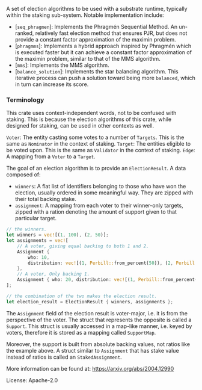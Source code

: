 A set of election algorithms to be used with a substrate runtime, typically within the staking
sub-system. Notable implementation include:

- [`seq_phragmen`]: Implements the Phragmén Sequential Method. An un-ranked, relatively fast
  election method that ensures PJR, but does not provide a constant factor approximation of the
  maximin problem.
- [`phragmms`]: Implements a hybrid approach inspired by Phragmén which is executed faster but
  it can achieve a constant factor approximation of the maximin problem, similar to that of the
  MMS algorithm.
- [`mms`]: Implements the MMS algorithm.
- [`balance_solution`]: Implements the star balancing algorithm. This iterative process can push
  a solution toward being more `balanced`, which in turn can increase its score.

### Terminology

This crate uses context-independent words, not to be confused with staking. This is because the
election algorithms of this crate, while designed for staking, can be used in other contexts as
well.

`Voter`: The entity casting some votes to a number of `Targets`. This is the same as `Nominator`
in the context of staking. `Target`: The entities eligible to be voted upon. This is the same as
`Validator` in the context of staking. `Edge`: A mapping from a `Voter` to a `Target`.

The goal of an election algorithm is to provide an `ElectionResult`. A data composed of:
- `winners`: A flat list of identifiers belonging to those who have won the election, usually
  ordered in some meaningful way. They are zipped with their total backing stake.
- `assignment`: A mapping from each voter to their winner-only targets, zipped with a ration
  denoting the amount of support given to that particular target.

```rust
// the winners.
let winners = vec![(1, 100), (2, 50)];
let assignments = vec![
    // A voter, giving equal backing to both 1 and 2.
    Assignment {
		who: 10,
		distribution: vec![(1, Perbill::from_percent(50)), (2, Perbill::from_percent(50))],
	},
    // A voter, Only backing 1.
    Assignment { who: 20, distribution: vec![(1, Perbill::from_percent(100))] },
];

// the combination of the two makes the election result.
let election_result = ElectionResult { winners, assignments };

```

The `Assignment` field of the election result is voter-major, i.e. it is from the perspective of
the voter. The struct that represents the opposite is called a `Support`. This struct is usually
accessed in a map-like manner, i.e. keyed by voters, therefore it is stored as a mapping called
`SupportMap`.

Moreover, the support is built from absolute backing values, not ratios like the example above.
A struct similar to `Assignment` that has stake value instead of ratios is called an
`StakedAssignment`.


More information can be found at: https://arxiv.org/abs/2004.12990

License: Apache-2.0